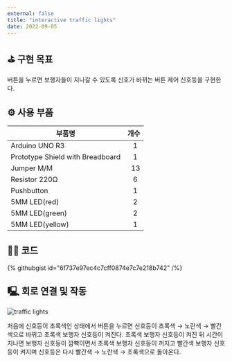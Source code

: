 ```yaml
---
external: false
title: "interactive traffic lights"
date: 2022-09-05
---
```


## ⛳️ 구현 목표

버튼을 누르면 보행자들이 지나갈 수 있도록 신호가 바뀌는 버튼 제어 신호등을 구현한다.

## ⚙️ 사용 부품

|부품명|개수|
|------|---|
|Arduino UNO R3|&nbsp;&nbsp;&nbsp;1|
|Prototype Shield with Breadboard|&nbsp;&nbsp;&nbsp;1|
|Jumper M/M|&nbsp;&nbsp;13|
|Resistor 220Ω|&nbsp;&nbsp;&nbsp;6|
|Pushbutton|&nbsp;&nbsp;&nbsp;1|
|5MM LED(red)|&nbsp;&nbsp;&nbsp;2|
|5MM LED(green)|&nbsp;&nbsp;&nbsp;2|
|5MM LED(yellow)|&nbsp;&nbsp;&nbsp;1|

## 👨‍💻 코드

{% githubgist id="6f737e97ec4c7cff0874e7c7e218b742" /%}

## 🖳 회로 연결 및 작동

![traffic lights](/images/video/Interactive-traffic-lights.gif)

처음에 신호등이 초록색인 상태에서 버튼을 누르면 신호등이 초록색 → 노란색 → 빨간색으로 바뀌고 초록색 보행자 신호등이 켜진다. 초록색 보행자 신호등이 켜진 뒤 시간이 지나면 보행자 신호등이 깜빡이면서 초록색 보행자 신호등이 꺼지고 빨간색 보행자 신호등이 켜지며 신호등은 다시 빨간색 → 노란색 → 초록색으로 돌아온다.
